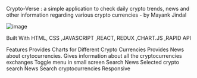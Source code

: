Crypto-Verse : a simple application to check daily crypto trends, news and other information regarding various crypto currencies - by Mayank Jindal



![image](https://user-images.githubusercontent.com/65328387/163842267-3c23cf0c-34ee-415c-a355-c041048f22c4.png)


Built With
   HTML, CSS
   ,JAVASCRIPT
   ,REACT, REDUX
   ,CHART.JS
   ,RAPID API

Features
   Provides Charts for Different Crypto Currencies
   Provides News about crytocurrencies.
   Gives information about all the cryptocurrencies exchanges
   Toggle menu in small screen
   Search News
   Selected crypto search News
   Search cryptocurrencies
   Responsive

